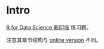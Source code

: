 # Intro

[R for Data Science 影印版](https://book.douban.com/subject/27159901/) 练习题。

注意其章节结构与 [online version](https://r4ds.had.co.nz/) 不同。